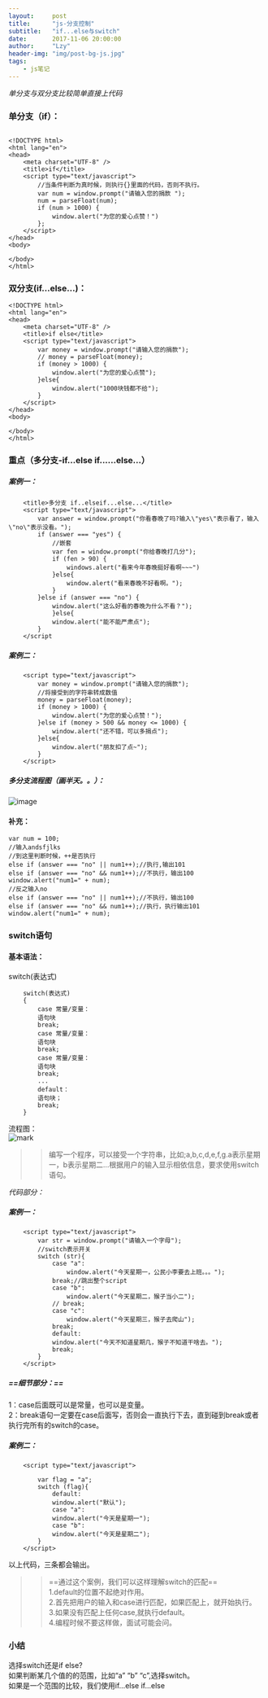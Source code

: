 ```yaml
---
layout:     post
title:      "js-分支控制"
subtitle:   "if...else与switch"
date:       2017-11-06 20:00:00
author:     "Lzy"
header-img: "img/post-bg-js.jpg"
tags:
    - js笔记
---
```

*单分支与双分支比较简单直接上代码*

### 单分支（if）：
```

<!DOCTYPE html>
<html lang="en">
<head>
	<meta charset="UTF-8" />
	<title>if</title>
	<script type="text/javascript">
		//当条件判断为真时候，则执行{}里面的代码，否则不执行。
		var num = window.prompt("请输入您的捐款 ");
		num = parseFloat(num);
		if (num > 1000) {
			window.alert("为您的爱心点赞！")
		};
	</script>
</head>
<body>
	
</body>
</html>
```
### 双分支(if...else...)：

```
<!DOCTYPE html>
<html lang="en">
<head>
	<meta charset="UTF-8" />
	<title>if else</title>
	<script type="text/javascript">
		var money = window.prompt("请输入您的捐款");
		// money = parseFloat(money);
		if (money > 1000) {
			window.alert("为您的爱心点赞");
		}else{
			window.alert("1000块钱都不给");
		}
	</script>
</head>
<body>
	
</body>
</html>
```
### 重点（多分支-if...else if......else...）

##### 案例一：
```
	<title>多分支 if..elseif...else...</title>
	<script type="text/javascript">
		var answer = window.prompt("你看春晚了吗?输入\"yes\"表示看了，输入\"no\"表示没看。");
		if (answer === "yes") {
			//嵌套
			var fen = window.prompt("你给春晚打几分");
			if (fen > 90) {
			    windows.alert("看来今年春晚挺好看啊~~~")
			}else{
				window.alert("看来春晚不好看啊。");
			}
		}else if (answer === "no") {
			window.alert("这么好看的春晚为什么不看？");
			}else{
			window.alert("能不能严肃点");
		}
	</script
```
##### 案例二：

```
	<script type="text/javascript">
		var money = window.prompt("请输入您的捐款");
		//将接受到的字符串转成数值
		money = parseFloat(money);
		if (money > 1000) {
			window.alert("为您的爱心点赞！");
		}else if (money > 500 && money <= 1000) {
			window.alert("还不错，可以多捐点");
		}else{
			window.alert("朋友扣了点~");
		}
	</script>
```

##### 多分支流程图（画半天。。）：
![image](http://oyy6ppgxt.bkt.clouddn.com/blog/171105/3HC4jFEd1g.png?imageslim)

#### 补充：
```
var num = 100;
//输入andsfjlks
//到这里判断时候，++是否执行
else if (answer === "no" || num1++);//执行,输出101
else if (answer === "no" && num1++);//不执行，输出100
window.alert("num1=" + num);
//反之输入no
else if (answer === "no" || num1++);//不执行，输出100
else if (answer === "no" && num1++);//执行，执行输出101
window.alert("num1=" + num);
```
### switch语句
#### 基本语法：
switch(表达式)

```
	switch(表达式)
	{
		case 常量/变量：
		语句块
		break;
		case 常量/变量：
		语句块
		break;
		case 常量/变量：
		语句块
		break;
		...
		default：
		语句块；
		break;
	}
```
流程图：  
![mark](http://oyy6ppgxt.bkt.clouddn.com/blog/171106/b0KGGi9LI5.png?imageslim)

>>编写一个程序，可以接受一个字符串，比如;a,b,c,d,e,f,g.a表示星期一，b表示星期二...根据用户的输入显示相依信息，要求使用switch语句。

*代码部分：*

##### 案例一：
```
	<script type="text/javascript">
		var str = window.prompt("请输入一个字母");
		//switch表示开关
		switch (str){
		 	case "a":
				window.alert("今天星期一，公民小李要去上班。。。");
			break;//跳出整个script
			case "b":
				window.alert("今天星期二，猴子当小二");
			// break;
			case "c":
				window.alert("今天星期三，猴子去爬山");
			break;
			default:
			window.alert("今天不知道星期几，猴子不知道干啥去。");
			break;
		}
	</script>
```
##### ==细节部分：==  
1：case后面既可以是常量，也可以是变量。  
2：break语句一定要在case后面写，否则会一直执行下去，直到碰到break或者执行完所有的switch的case。


##### 案例二：

```
	<script type="text/javascript">

		var flag = "a";
		switch (flag){
			default:
			window.alert("默认");
			case "a":
			window.alert("今天是星期一");
			case "b":
			window.alert("今天是星期二");
		}
	</script>
```
以上代码，三条都会输出。

>>==通过这个案例，我们可以这样理解switch的匹配==  
1.default的位置不起绝对作用。  
2.首先把用户的输入和case进行匹配，如果匹配上，就开始执行。  
3.如果没有匹配上任何case,就执行default。  
4.编程时候不要这样做，面试可能会问。
		


### 小结
选择switch还是if else?  
如果判断某几个值的的范围，比如“a” “b” “c”,选择switch。  
如果是一个范围的比较，我们使用if...else if...else 










